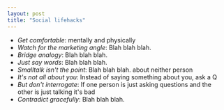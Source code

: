 ```yaml
---
layout: post
title: "Social lifehacks"
---
```


* _Get comfortable_: mentally and physically
* _Watch for the marketing angle_: Blah blah blah.
* _Bridge analogy_: Blah blah blah.
* _Just say words_: Blah blah blah.
* _Smalltalk isn't the point_: Blah blah blah. about neither person
* _It's not all about you_: Instead of saying something about you, ask a Q
* _But don't interrogate_: If one person is just asking questions and the
  other is just talking it's bad
* _Contradict gracefully_: Blah blah blah.

